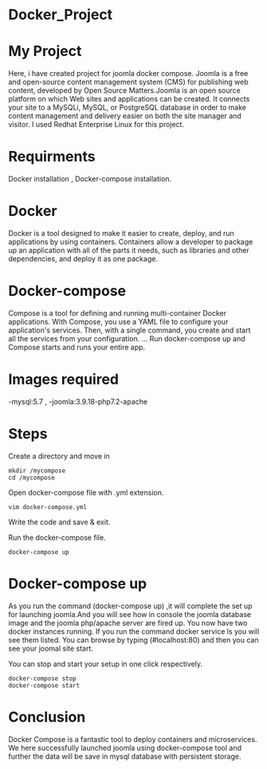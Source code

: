 # Docker_Project
# My Project
Here, i have created project for joomla docker compose. Joomla is a free and open-source content management system (CMS) for publishing web content, developed by Open Source Matters.Joomla is an open source platform on which Web sites and applications can be created. It connects your site to a MySQLi, MySQL, or PostgreSQL database in order to make content management and delivery easier on both the site manager and visitor.
I used Redhat Enterprise Linux for this project.
# Requirments
Docker installation ,
Docker-compose installation.
# Docker
Docker is a tool designed to make it easier to create, deploy, and run applications by using containers. Containers allow a developer to package up an application with all of the parts it needs, such as libraries and other dependencies, and deploy it as one package.
# Docker-compose
Compose is a tool for defining and running multi-container Docker applications. With Compose, you use a YAML file to configure your application's services. Then, with a single command, you create and start all the services from your configuration. ... Run docker-compose up and Compose starts and runs your entire app.
# Images required
-mysql:5.7 , 
-joomla:3.9.18-php7.2-apache
# Steps
Create a directory and move in
```
mkdir /mycompose
cd /mycompose
```

Open docker-compose file with .yml extension.
```
vim docker-compose.yml
```
Write the code and save & exit.

Run the docker-compose file.
```
docker-compose up
```
# Docker-compose up
As you run the command (docker-compose up) ,it will complete the set up for launching joomla.And you will see how in console the joomla database image and the joomla php/apache server are fired up. You now have two docker instances running. If you run the command docker service ls you will see them listed.  You can browse by typing (#localhost:80) and then you can see your joomal site start.

You can stop and start your setup in one click respectively.
```
docker-compose stop
docker-compose start
```
# Conclusion
Docker Compose is a fantastic tool to deploy containers and microservices. We here successfully launched joomla using docker-compose tool and further the data will be save in mysql database with persistent storage.

